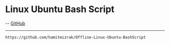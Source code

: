 # Linux Ubuntu Bash Script

--
[GitHub](https://github.com/hamitmizrak/Offline-Linux-Ubuntu-BashScript)

---

```sh
https://github.com/hamitmizrak/Offline-Linux-Ubuntu-BashScript
```